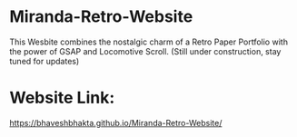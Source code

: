 ﻿# Miranda-Retro-Website
This Wesbite combines the nostalgic charm of a Retro Paper Portfolio with the power of GSAP and Locomotive Scroll. 
(Still under construction, stay tuned for updates)

# Website Link:
https://bhaveshbhakta.github.io/Miranda-Retro-Website/
